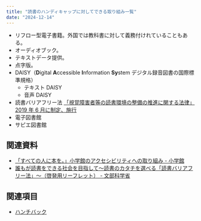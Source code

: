 ```yaml
---
title: "読書のハンディキャップに対してできる取り組み一覧"
date: "2024-12-14"
---
```

- リフロー型電子書籍。外国では教科書に対して義務付けれていることもある。
- オーディオブック。
- テキストデータ提供。
- 点字版。
- DAISY（**D**igital **A**ccessible **I**nformation **Sy**stem デジタル録音図書の国際標準規格）
	- テキスト DAISY
	- 音声 DAISY
- 読書バリアフリー法 [「視覚障害者等の読書環境の整備の推進に関する法律」2019 年 6 月に制定、施行](https://laws.e-gov.go.jp/law/501AC0100000049)
- 電子図書館
- サピエ図書館

## 関連資料

- [「すべての人に本を。」小学館のアクセシビリティへの取り組み - 小学館](https://www.shogakukan.co.jp/closeups/475675)
- [誰もが読書をできる社会を目指して～読書のカタチを選べる「読書バリアフリー法」～（啓発用リーフレット） - 文部科学省](https://www.mext.go.jp/a_menu/ikusei/gakusyushien/mext_01304.html)

## 関連項目

- [ハンチバック](20241214-hunchback.md)